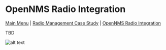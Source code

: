 # OpenNMS Radio Integration

[Main Menu](../README.md) | [Radio Management Case Study](./README.md) | [OpenNMS Radio Integration](../docs/opennmsRadioModel.md)

TBD

![alt text](../session7/images/BSMTopology1.png "Figure BSMTopology1.png")

